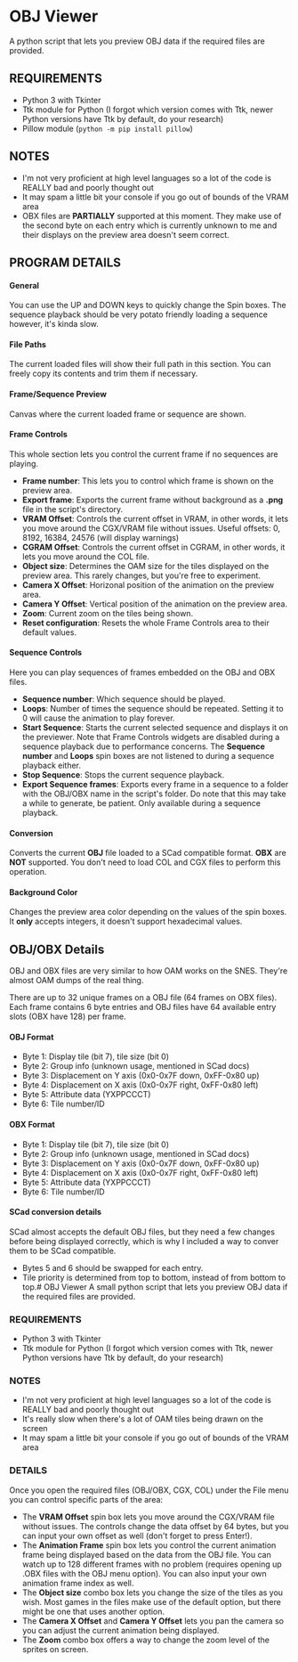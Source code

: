 # OBJ Viewer
A python script that lets you preview OBJ data if the required files are provided.

## REQUIREMENTS
* Python 3 with Tkinter
* Ttk module for Python (I forgot which version comes with Ttk, newer Python versions have Ttk by default, do your research)
* Pillow module (`python -m pip install pillow`)

## NOTES
* I'm not very proficient at high level languages so a lot of the code is REALLY bad and poorly thought out
* It may spam a little bit your console if you go out of bounds of the VRAM area
* OBX files are **PARTIALLY** supported at this moment. They make use of the second byte on each entry which is currently unknown to me and their displays on the preview area doesn't seem correct.

## PROGRAM DETAILS

#### General
You can use the UP and DOWN keys to quickly change the Spin boxes.
The sequence playback should be very potato friendly loading a sequence however, it's kinda slow.

#### File Paths
The current loaded files will show their full path in this section. You can freely copy its contents and trim them if necessary.

#### Frame/Sequence Preview
Canvas where the current loaded frame or sequence are shown.

#### Frame Controls
This whole section lets you control the current frame if no sequences are playing.
* **Frame number**: This lets you to control which frame is shown on the preview area.
* **Export frame**: Exports the current frame without background as a **.png** file in the script's directory.
* **VRAM Offset**: Controls the current offset in VRAM, in other words, it lets you move around the CGX/VRAM file without issues. Useful offsets: 0, 8192, 16384, 24576 (will display warnings)
* **CGRAM Offset**: Controls the current offset in CGRAM, in other words, it lets you move around the COL file.
* **Object size**: Determines the OAM size for the tiles displayed on the preview area. This rarely changes, but you're free to experiment.
* **Camera X Offset**: Horizonal position of the animation on the preview area.
* **Camera Y Offset**: Vertical position of the animation on the preview area.
* **Zoom**: Current zoom on the tiles being shown.
* **Reset configuration**: Resets the whole Frame Controls area to their default values.

#### Sequence Controls
Here you can play sequences of frames embedded on the OBJ and OBX files.
* **Sequence number**: Which sequence should be played.
* **Loops**: Number of times the sequence should be repeated. Setting it to 0 will cause the animation to play forever.
* **Start Sequence**: Starts the current selected sequence and displays it on the previewer. Note that Frame Controls widgets are disabled during a sequence playback due to performance concerns. The **Sequence number** and **Loops** spin boxes are not listened to during a sequence playback either.
* **Stop Sequence**: Stops the current sequence playback.
* **Export Sequence frames**: Exports every frame in a sequence to a folder with the OBJ/OBX name in the script's folder. Do note that this may take a while to generate, be patient. Only available during a sequence playback.

#### Conversion
Converts the current **OBJ** file loaded to a SCad compatible format. **OBX** are **NOT** supported. You don't need to load COL and CGX files to perform this operation.

#### Background Color
Changes the preview area color depending on the values of the spin boxes. It **only** accepts integers, it doesn't support hexadecimal values.

## OBJ/OBX Details
OBJ and OBX files are very similar to how OAM works on the SNES. They're almost OAM dumps of the real thing.

There are up to 32 unique frames on a OBJ file (64 frames on OBX files). Each frame contains 6 byte entries and OBJ files have 64 available entry slots (OBX have 128) per frame.

#### OBJ Format
* Byte 1: Display tile (bit 7), tile size (bit 0)
* Byte 2: Group info (unknown usage, mentioned in SCad docs)
* Byte 3: Displacement on Y axis (0x0-0x7F down, 0xFF-0x80 up)
* Byte 4: Displacement on X axis (0x0-0x7F right, 0xFF-0x80 left)
* Byte 5: Attribute data (YXPPCCCT)
* Byte 6: Tile number/ID

#### OBX Format
* Byte 1: Display tile (bit 7), tile size (bit 0)
* Byte 2: Group info (unknown usage, mentioned in SCad docs)
* Byte 3: Displacement on Y axis (0x0-0x7F down, 0xFF-0x80 up)
* Byte 4: Displacement on X axis (0x0-0x7F right, 0xFF-0x80 left)
* Byte 5: Attribute data (YXPPCCCT)
* Byte 6: Tile number/ID


#### SCad conversion details
SCad almost accepts the default OBJ files, but they need a few changes before being displayed correctly, which is why I included a way to conver them to be SCad compatible.
* Bytes 5 and 6 should be swapped for each entry.
* Tile priority is determined from top to bottom, instead of from bottom to top.# OBJ Viewer
A small python script that lets you preview OBJ data if the required files are provided.

### REQUIREMENTS
* Python 3 with Tkinter
* Ttk module for Python (I forgot which version comes with Ttk, newer Python versions have Ttk by default, do your research)

### NOTES
* I'm not very proficient at high level languages so a lot of the code is REALLY bad and poorly thought out
* It's really slow when there's a lot of OAM tiles being drawn on the screen
* It may spam a little bit your console if you go out of bounds of the VRAM area

### DETAILS
Once you open the required files (OBJ/OBX, CGX, COL) under the File menu you can control specific parts of the area:
* The **VRAM Offset** spin box lets you move around the CGX/VRAM file without issues. The controls change the data offset by 64 bytes, but you can input your own offset as well (don't forget to press Enter!).
* The **Animation Frame** spin box lets you control the current animation frame being displayed based on the data from the OBJ file. You can watch up to 128 different frames with no problem (requires opening up .OBX files with the OBJ menu option). You can also input your own animation frame index as well.
* The **Object size** combo box lets you change the size of the tiles as you wish. Most games in the files make use of the default option, but there might be one that uses another option.
* The  **Camera X Offset** and  **Camera Y Offset** lets you pan the camera so you can adjust the current animation being displayed.
* The **Zoom** combo box offers a way to change the zoom level of the sprites on screen.
